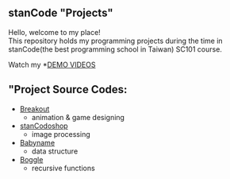 ## stanCode "Projects"
Hello, welcome to my place!\
This repository holds my programming projects during the time in stanCode(the best programming school in Taiwan) SC101 course.

Watch my *[DEMO VIDEOS](https://drive.google.com/drive/folders/1Gi3bn9qPW_gR0ISyGzVPLd5Bztdvd7rF?fbclid=IwAR36BW3v_bHn-Idsh-0_ROSWLwrXOzoervZId25OOzH2LX4b6FCGDfULdDg)


## "Project Source Codes:
* [Breakout](https://github.com/mikelin16/SC-projects/blob/main/collection/breakout/breakoutgraphics_extentions.py)
  * animation & game designing
* [stanCodoshop](https://github.com/mikelin16/SC-projects/blob/main/collection/stanCodoshop/stanCodoshop.py)
  * image processing 
* [Babyname](https://github.com/mikelin16/SC-projects/blob/main/collection/babygraphics/babygraphics.py)
  * data structure
* [Boggle](https://github.com/mikelin16/SC-projects/blob/main/collection/boggle/boggle.py)
  * recursive functions
